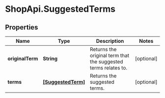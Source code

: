 # ShopApi.SuggestedTerms

## Properties
Name | Type | Description | Notes
------------ | ------------- | ------------- | -------------
**originalTerm** | **String** | Returns the original term that the suggested terms relates to. | [optional] 
**terms** | [**[SuggestedTerm]**](SuggestedTerm.md) | Returns the suggested terms. | [optional] 
